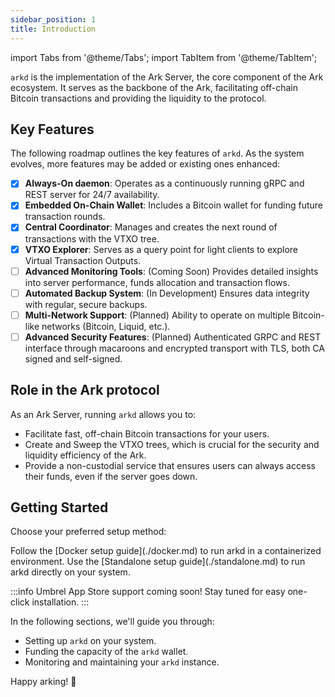 ```yaml
---
sidebar_position: 1
title: Introduction
---
```


import Tabs from '@theme/Tabs';
import TabItem from '@theme/TabItem';

`arkd` is the implementation of the Ark Server, the core component of the Ark ecosystem. It serves as the backbone of the Ark, facilitating off-chain Bitcoin transactions and providing the liquidity to the protocol.

## Key Features

The following roadmap outlines the key features of `arkd`. As the system evolves, more features may be added or existing ones enhanced:

- [x] **Always-On daemon**: Operates as a continuously running gRPC and REST server for 24/7 availability.
- [x] **Embedded On-Chain Wallet**: Includes a Bitcoin wallet for funding future transaction rounds.
- [x] **Central Coordinator**: Manages and creates the next round of transactions with the VTXO tree.
- [x] **VTXO Explorer**: Serves as a query point for light clients to explore Virtual Transaction Outputs.
- [ ] **Advanced Monitoring Tools**: (Coming Soon) Provides detailed insights into server performance, funds allocation and transaction flows.
- [ ] **Automated Backup System**: (In Development) Ensures data integrity with regular, secure backups.
- [ ] **Multi-Network Support**: (Planned) Ability to operate on multiple Bitcoin-like networks (Bitcoin, Liquid, etc.).
- [ ] **Advanced Security Features**: (Planned) Authenticated GRPC and REST interface through macaroons and encrypted transport with TLS, both CA signed and self-signed.

## Role in the Ark protocol

As an Ark Server, running `arkd` allows you to:

- Facilitate fast, off-chain Bitcoin transactions for your users.
- Create and Sweep the VTXO trees, which is crucial for the security and liquidity efficiency of the Ark.
- Provide a non-custodial service that ensures users can always access their funds, even if the server goes down.

## Getting Started

Choose your preferred setup method:

<Tabs>
  <TabItem value="docker" label="Docker" default>
    Follow the [Docker setup guide](./docker.md) to run arkd in a containerized environment.
  </TabItem>
  <TabItem value="standalone" label="Standalone">
    Use the [Standalone setup guide](./standalone.md) to run arkd directly on your system.
  </TabItem>
</Tabs>

:::info
Umbrel App Store support coming soon! Stay tuned for easy one-click installation.
:::

In the following sections, we'll guide you through:

- Setting up `arkd` on your system.
- Funding the capacity of the `arkd` wallet.
- Monitoring and maintaining your `arkd` instance.

Happy arking! 🌊